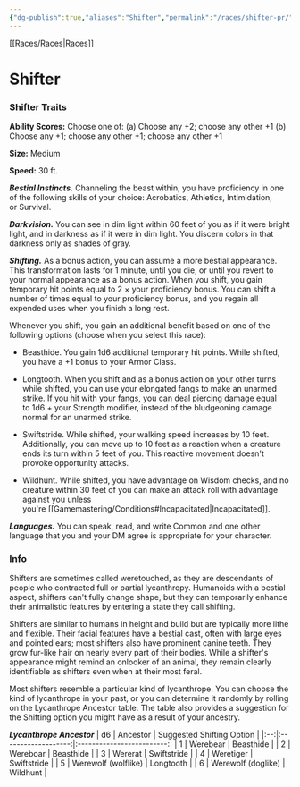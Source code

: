 ```yaml
---
{"dg-publish":true,"aliases":"Shifter","permalink":"/races/shifter-pr/","dgHomeLink":false,"dgPassFrontmatter":true}
---
```


[[Races/Races|Races]]
# Shifter

### Shifter Traits
**Ability Scores:** Choose one of: (a) Choose any +2; choose any other +1 (b) Choose any +1; choose any other +1; choose any other +1

**Size:** Medium

**Speed:** 30 ft. 

***Bestial Instincts.*** Channeling the beast within, you have proficiency in one of the following skills of your choice: Acrobatics, Athletics, Intimidation, or Survival.

***Darkvision.*** You can see in dim light within 60 feet of you as if it were bright light, and in darkness as if it were in dim light. You discern colors in that darkness only as shades of gray.

***Shifting.*** As a bonus action, you can assume a more bestial appearance. This transformation lasts for 1 minute, until you die, or until you revert to your normal appearance as a bonus action. When you shift, you gain temporary hit points equal to 2 × your proficiency bonus. You can shift a number of times equal to your proficiency bonus, and you regain all expended uses when you finish a long rest.

Whenever you shift, you gain an additional benefit based on one of the following options (choose when you select this race):

-   Beasthide. You gain 1d6 additional temporary hit points. While shifted, you have a +1 bonus to your Armor Class.
    
-   Longtooth. When you shift and as a bonus action on your other turns while shifted, you can use your elongated fangs to make an unarmed strike. If you hit with your fangs, you can deal piercing damage equal to 1d6 + your Strength modifier, instead of the bludgeoning damage normal for an unarmed strike.
    
-   Swiftstride. While shifted, your walking speed increases by 10 feet. Additionally, you can move up to 10 feet as a reaction when a creature ends its turn within 5 feet of you. This reactive movement doesn't provoke opportunity attacks.
    
-   Wildhunt. While shifted, you have advantage on Wisdom checks, and no creature within 30 feet of you can make an attack roll with advantage against you unless you're [[Gamemastering/Conditions#Incapacitated|Incapacitated]].
    

***Languages.*** You can speak, read, and write Common and one other language that you and your DM agree is appropriate for your character.

### Info
Shifters are sometimes called weretouched, as they are descendants of people who contracted full or partial lycanthropy. Humanoids with a bestial aspect, shifters can't fully change shape, but they can temporarily enhance their animalistic features by entering a state they call shifting.

Shifters are similar to humans in height and build but are typically more lithe and flexible. Their facial features have a bestial cast, often with large eyes and pointed ears; most shifters also have prominent canine teeth. They grow fur-like hair on nearly every part of their bodies. While a shifter's appearance might remind an onlooker of an animal, they remain clearly identifiable as shifters even when at their most feral.

Most shifters resemble a particular kind of lycanthrope. You can choose the kind of lycanthrope in your past, or you can determine it randomly by rolling on the Lycanthrope Ancestor table. The table also provides a suggestion for the Shifting option you might have as a result of your ancestry.

***Lycanthrope Ancestor***
| d6 |       Ancestor      | Suggested Shifting Option |
|:--:|:-------------------:|:-------------------------:|
|  1 |       Werebear      |         Beasthide         |
|  2 |       Wereboar      |         Beasthide         |
|  3 |       Wererat       |        Swiftstride        |
|  4 |      Weretiger      |        Swiftstride        |
|  5 | Werewolf (wolflike) |         Longtooth         |
|  6 |  Werewolf (doglike) |          Wildhunt         |